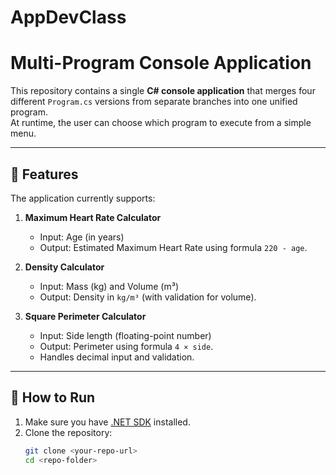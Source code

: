 # AppDevClass
# Multi-Program Console Application

This repository contains a single **C# console application** that merges four different `Program.cs` versions from separate branches into one unified program.  
At runtime, the user can choose which program to execute from a simple menu.

---

## 📌 Features

The application currently supports:

1. **Maximum Heart Rate Calculator**  
   - Input: Age (in years)  
   - Output: Estimated Maximum Heart Rate using formula `220 - age`.

2. **Density Calculator**  
   - Input: Mass (kg) and Volume (m³)  
   - Output: Density in `kg/m³` (with validation for volume).

3. **Square Perimeter Calculator**  
   - Input: Side length (floating-point number)  
   - Output: Perimeter using formula `4 × side`.  
   - Handles decimal input and validation.

---

## 🚀 How to Run

1. Make sure you have [.NET SDK](https://dotnet.microsoft.com/download) installed.
2. Clone the repository:
   ```bash
   git clone <your-repo-url>
   cd <repo-folder>
